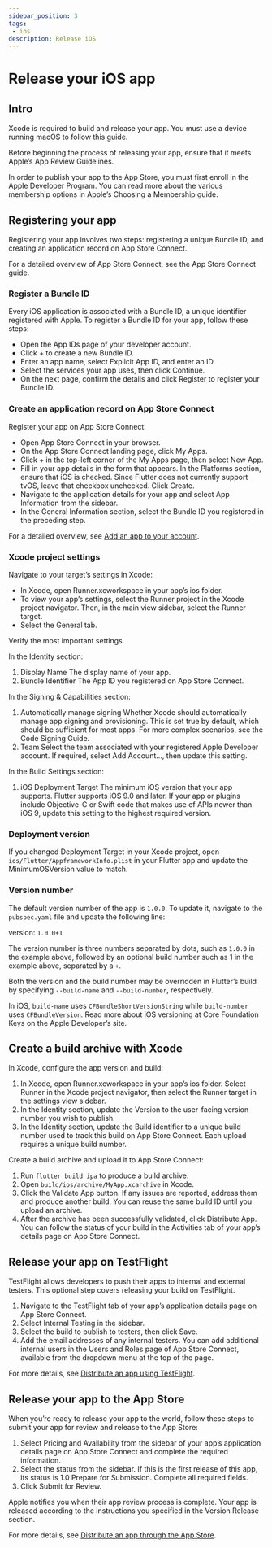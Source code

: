 ```yaml
---
sidebar_position: 3
tags: 
 - ios
description: Release iOS
---
```


# Release your iOS app
## Intro
Xcode is required to build and release your app. You must use a device running macOS to follow this guide.

Before beginning the process of releasing your app, ensure that it meets Apple’s App Review Guidelines.

In order to publish your app to the App Store, you must first enroll in the Apple Developer Program. You can read more about the various membership options in Apple’s Choosing a Membership guide.

## Registering your app
Registering your app involves two steps: registering a unique Bundle ID, and creating an application record on App Store Connect.

For a detailed overview of App Store Connect, see the App Store Connect guide.

### Register a Bundle ID
Every iOS application is associated with a Bundle ID, a unique identifier registered with Apple. To register a Bundle ID for your app, follow these steps:

- Open the App IDs page of your developer account.
- Click + to create a new Bundle ID.
- Enter an app name, select Explicit App ID, and enter an ID.
- Select the services your app uses, then click Continue.
- On the next page, confirm the details and click Register to register your Bundle ID.

### Create an application record on App Store Connect
Register your app on App Store Connect:

- Open App Store Connect in your browser.
- On the App Store Connect landing page, click My Apps.
- Click + in the top-left corner of the My Apps page, then select New App.
- Fill in your app details in the form that appears. In the Platforms section, ensure that iOS is checked. Since Flutter does not currently support tvOS, leave that checkbox unchecked. Click Create.
- Navigate to the application details for your app and select App Information from the sidebar.
- In the General Information section, select the Bundle ID you registered in the preceding step.

For a detailed overview, see [Add an app to your account](https://help.apple.com/app-store-connect/#/dev2cd126805).

### Xcode project settings

Navigate to your target’s settings in Xcode:
- In Xcode, open Runner.xcworkspace in your app’s ios folder.
- To view your app’s settings, select the Runner project in the Xcode project navigator. Then, in the main view sidebar, select the Runner target.
- Select the General tab.

Verify the most important settings.

In the Identity section:
1. Display Name
The display name of your app.
2. Bundle Identifier
The App ID you registered on App Store Connect.

In the Signing & Capabilities section:
1. Automatically manage signing
Whether Xcode should automatically manage app signing and provisioning. This is set true by default, which should be sufficient for most apps. For more complex scenarios, see the Code Signing Guide.
2. Team
Select the team associated with your registered Apple Developer account. If required, select Add Account…, then update this setting.

In the Build Settings section:
1. iOS Deployment Target
The minimum iOS version that your app supports. Flutter supports iOS 9.0 and later. If your app or plugins include Objective-C or Swift code that makes use of APIs newer than iOS 9, update this setting to the highest required version.

### Deployment version

If you changed Deployment Target in your Xcode project, open `ios/Flutter/AppframeworkInfo.plist` in your Flutter app and update the MinimumOSVersion value to match.

### Version number
The default version number of the app is `1.0.0`. To update it, navigate to the `pubspec.yaml` file and update the following line:

version: `1.0.0+1`

The version number is three numbers separated by dots, such as `1.0.0` in the example above, followed by an optional build number such as 1 in the example above, separated by a `+`.

Both the version and the build number may be overridden in Flutter’s build by specifying `--build-name` and `--build-number`, respectively.

In iOS, `build-name` uses `CFBundleShortVersionString` while `build-number` uses `CFBundleVersion`. Read more about iOS versioning at Core Foundation Keys on the Apple Developer’s site.

## Create a build archive with Xcode
In Xcode, configure the app version and build:

1. In Xcode, open Runner.xcworkspace in your app’s ios folder.
Select Runner in the Xcode project navigator, then select the Runner target in the settings view sidebar.
2. In the Identity section, update the Version to the user-facing version number you wish to publish.
3. In the Identity section, update the Build identifier to a unique build number used to track this build on App Store Connect. Each upload requires a unique build number.

Create a build archive and upload it to App Store Connect:
1. Run `flutter build ipa` to produce a build archive.
2. Open `build/ios/archive/MyApp.xcarchive` in Xcode.
3. Click the Validate App button. If any issues are reported, address them and produce another build. You can reuse the same build ID until you upload an archive.
4. After the archive has been successfully validated, click Distribute App. You can follow the status of your build in the Activities tab of your app’s details page on App Store Connect.


## Release your app on TestFlight
TestFlight allows developers to push their apps to internal and external testers. This optional step covers releasing your build on TestFlight.

1. Navigate to the TestFlight tab of your app’s application details page on App Store Connect.
2. Select Internal Testing in the sidebar.
3. Select the build to publish to testers, then click Save.
4. Add the email addresses of any internal testers. You can add additional internal users in the Users and Roles page of App Store Connect, available from the dropdown menu at the top of the page.

For more details, see [Distribute an app using TestFlight](https://help.apple.com/xcode/mac/current/#/dev2539d985f).

## Release your app to the App Store
When you’re ready to release your app to the world, follow these steps to submit your app for review and release to the App Store:

1. Select Pricing and Availability from the sidebar of your app’s application details page on App Store Connect and complete the required information.
2. Select the status from the sidebar. If this is the first release of this app, its status is 1.0 Prepare for Submission. Complete all required fields.
3. Click Submit for Review.

Apple notifies you when their app review process is complete. Your app is released according to the instructions you specified in the Version Release section.

For more details, see [Distribute an app through the App Store](https://help.apple.com/xcode/mac/current/#/dev067853c94).


